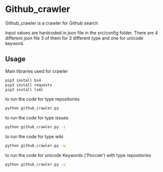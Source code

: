 # Github_crawler
Github_crawler is a crawler for Github search <br />

Input values are hardcoded in json file in the src/config folder. There are 4 different json file 3 of them for 3 different type and one for unicode keyword.<br />

## Usage

Main libraries used for crawler
```bash
pip3 install bs4
pip3 install requests
pip3 install lxml
```
to run the code for type repositories

```bash
python github_crawler.py
```

to run the code for type issues

```bash
python github_crawler.py -i
```

to run the code for type wiki

```bash
python github_crawler.py -w
```

to run the code for unicode Keywords ('Россия') with type repositories
```bash
python github_crawler.py -u
```
